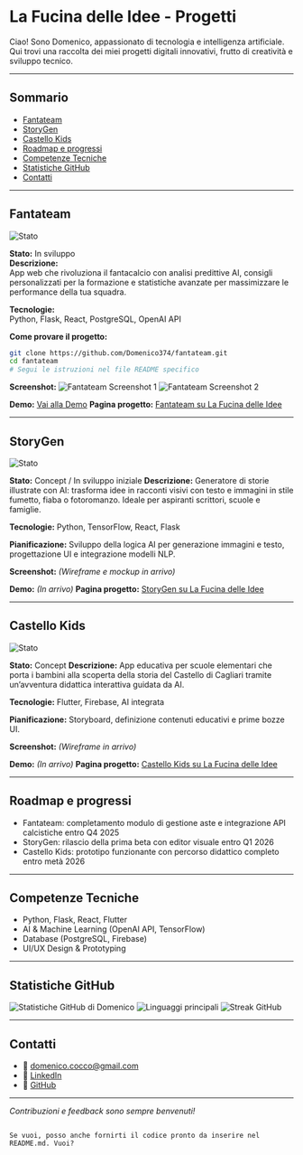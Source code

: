 # La Fucina delle Idee - Progetti

Ciao! Sono Domenico, appassionato di tecnologia e intelligenza artificiale. Qui trovi una raccolta dei miei progetti digitali innovativi, frutto di creatività e sviluppo tecnico.

---

## Sommario
- [Fantateam](#fantateam)
- [StoryGen](#storygen)
- [Castello Kids](#castello-kids)
- [Roadmap e progressi](#roadmap-e-progressi)
- [Competenze Tecniche](#competenze-tecniche)
- [Statistiche GitHub](#statistiche-github)
- [Contatti](#contatti)

---

## Fantateam

![Stato](https://img.shields.io/badge/Stato-In%20Sviluppo-yellow)

**Stato:** In sviluppo  
**Descrizione:**  
App web che rivoluziona il fantacalcio con analisi predittive AI, consigli personalizzati per la formazione e statistiche avanzate per massimizzare le performance della tua squadra.

**Tecnologie:**  
Python, Flask, React, PostgreSQL, OpenAI API

**Come provare il progetto:**  
```bash
git clone https://github.com/Domenico374/fantateam.git
cd fantateam
# Segui le istruzioni nel file README specifico
````

**Screenshot:**
![Fantateam Screenshot 1](./img/screenshot_registrazione_fantateam.png)
![Fantateam Screenshot 2](./img/screenshot_creazione_rosa_fantateam.png)

**Demo:** [Vai alla Demo](https://domenico374.github.io/fantateam)
**Pagina progetto:** [Fantateam su La Fucina delle Idee](https://domenico374.github.io/progetti.html#fantateam)

---

## StoryGen

![Stato](https://img.shields.io/badge/Stato-Concetto-blue)

**Stato:** Concept / In sviluppo iniziale
**Descrizione:**
Generatore di storie illustrate con AI: trasforma idee in racconti visivi con testo e immagini in stile fumetto, fiaba o fotoromanzo. Ideale per aspiranti scrittori, scuole e famiglie.

**Tecnologie:**
Python, TensorFlow, React, Flask

**Pianificazione:**
Sviluppo della logica AI per generazione immagini e testo, progettazione UI e integrazione modelli NLP.

**Screenshot:**
*(Wireframe e mockup in arrivo)*

**Demo:** *(In arrivo)*
**Pagina progetto:** [StoryGen su La Fucina delle Idee](https://domenico374.github.io/progetti.html#storygen)

---

## Castello Kids

![Stato](https://img.shields.io/badge/Stato-Concetto-orange)

**Stato:** Concept
**Descrizione:**
App educativa per scuole elementari che porta i bambini alla scoperta della storia del Castello di Cagliari tramite un’avventura didattica interattiva guidata da AI.

**Tecnologie:**
Flutter, Firebase, AI integrata

**Pianificazione:**
Storyboard, definizione contenuti educativi e prime bozze UI.

**Screenshot:**
*(Wireframe in arrivo)*

**Demo:** *(In arrivo)*
**Pagina progetto:** [Castello Kids su La Fucina delle Idee](https://domenico374.github.io/progetti.html#castello_kids)

---

## Roadmap e progressi

* Fantateam: completamento modulo di gestione aste e integrazione API calcistiche entro Q4 2025
* StoryGen: rilascio della prima beta con editor visuale entro Q1 2026
* Castello Kids: prototipo funzionante con percorso didattico completo entro metà 2026

---

## Competenze Tecniche

* Python, Flask, React, Flutter
* AI & Machine Learning (OpenAI API, TensorFlow)
* Database (PostgreSQL, Firebase)
* UI/UX Design & Prototyping

---

## Statistiche GitHub

![Statistiche GitHub di Domenico](https://github-readme-stats.vercel.app/api?username=Domenico374\&show_icons=true\&theme=radical)
![Linguaggi principali](https://github-readme-stats.vercel.app/api/top-langs/?username=Domenico374\&layout=compact\&theme=radical)
![Streak GitHub](https://github-readme-streak-stats.herokuapp.com/?user=Domenico374\&theme=radical)

---

## Contatti

* 📧 [domenico.cocco@gmail.com](mailto:domenico.cocco@gmail.com)
* 🔗 [LinkedIn](https://www.linkedin.com/in/domenico-cocco-577aab83)
* 🐙 [GitHub](https://github.com/Domenico374)

---

*Contribuzioni e feedback sono sempre benvenuti!*

```

Se vuoi, posso anche fornirti il codice pronto da inserire nel README.md. Vuoi?
```
